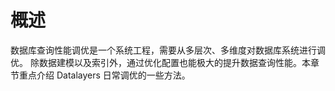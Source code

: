 # 概述

数据库查询性能调优是一个系统工程，需要从多层次、多维度对数据库系统进行调优。
除数据建模以及索引外，通过优化配置也能极大的提升数据查询性能。本章节重点介绍 Datalayers 日常调优的一些方法。

